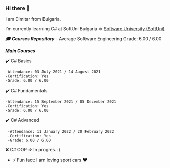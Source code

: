 ### Hi there 👋
I am Dimitar from Bulgaria.
<!--
**nfsmitko/nfsmitko** is a ✨ _special_ ✨ repository because its `README.md` (this file) appears on your GitHub profile.
-->
I’m currently learning C# at SoftUni Bulgaria => [Software University (SoftUni)](https://softuni.bg/)

***🎓 Courses Repository***
      - Average Software Engineering Grade: 6.00 / 6.00
      
***Main Courses***

  :heavy_check_mark: C# Basics

    -Attendance: 03 July 2021 / 14 August 2021
    -Certification: Yes
    -Grade: 6.00 / 6.00

  :heavy_check_mark: C# Fundamentals

    -Attendance: 15 September 2021 / 05 December 2021
    -Certification: Yes
    -Grade: 6.00 / 6.00

  :heavy_check_mark: C# Advanced

     -Attendance: 11 January 2022 / 20 February 2022
     -Certification: Yes
     -Grade: 6.00 / 6.00
   
  :x: C# OOP => In progres. :)

- ⚡ Fun fact: I am loving sport cars ❤️


